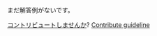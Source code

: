 
まだ解答例がないです。

[コントリビュートしませんか](https://github.com/BFEdev/BFE.dev-solutions/blob/main/question/tell-us-a-time-you-acted-beyond-your-comfort-zone_ja.md)?  [Contribute guideline](https://github.com/BFEdev/BFE.dev-solutions#how-to-contribute)
